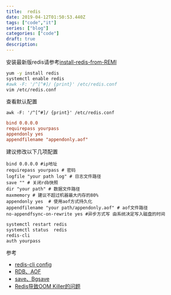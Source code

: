 ```yaml
---
title:  redis
date: 2019-04-12T01:50:53.440Z
tags: ["code","it"]
series: ["blog"]
categories: ["code"]
draft: true
description:
---
```


安装最新版redis请参考[install-redis-from-REMI](https://computingforgeeks.com/how-to-install-latest-redis-on-centos-7/)



```bash
yum -y install redis
systemctl enable redis
#awk -F: '/^[^#]/ {print}' /etc/redis.conf
vim /etc/redis.conf
```

查看默认配置  
```shell
awk -F: '/^[^#]/ {print}' /etc/redis.conf
```



```conf
bind 0.0.0.0
requirepass yourpass
appendonly yes
appendfilename "appendonly.aof"
```

建议修改以下几项配置
```
bind 0.0.0.0 #ip地址
requirepass yourpass # 密码
logfile "your path log" # 日志文件路径
save "" # 关闭rdb快照
dir "your path" # 数据文件路径
maxmemory # 建议不超过机器最大内存的80%
appendonly yes  # 使用aof方式持久化
appendfilename "your path/appendonly.aof" # aof文件路径
no-appendfsync-on-rewrite yes #异步方式写 由系统决定写入磁盘的时间
```



```bash
systemctl restart redis
systemctl status  redis
redis-cli
auth yourpass
```


参考  
- [redis-cli config](https://www.zhihu.com/question/46220824)
- [RDB、AOF](https://www.jianshu.com/p/a91329ae210c)
- [save、Bgsave](http://www.runoob.com/redis/redis-backup.html)
- [Redis导致OOM Killer的问题](https://emacsist.github.io/2016/09/06/%E7%94%9F%E4%BA%A7%E7%8E%AF%E5%A2%83%E4%B8%80%E6%AC%A1redis%E5%AF%BC%E8%87%B4oom-killer%E7%9A%84%E9%97%AE%E9%A2%98/)
